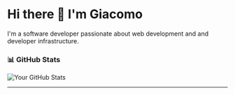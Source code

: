 # Hi there 👋 I'm Giacomo

I'm a software developer passionate about web development and and developer infrastructure.

### 📊 GitHub Stats

![Your GitHub Stats](https://github-readme-stats.vercel.app/api?username=giacomoguiulfo&show_icons=true&hide=stars&count_private=true)

---
